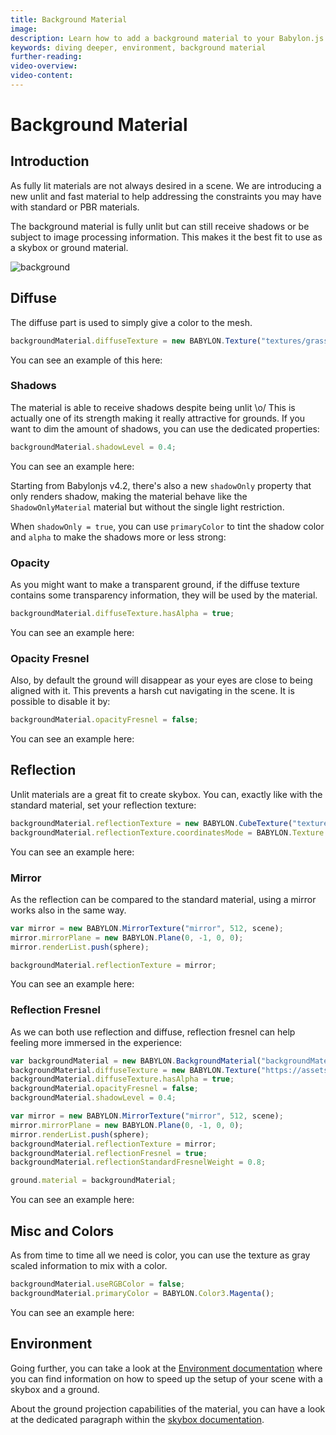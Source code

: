 ```yaml
---
title: Background Material
image:
description: Learn how to add a background material to your Babylon.js scene.
keywords: diving deeper, environment, background material
further-reading:
video-overview:
video-content:
---
```


# Background Material

## Introduction

As fully lit materials are not always desired in a scene. We are introducing a new unlit and fast material to help addressing the constraints you may have with standard or PBR materials.

The background material is fully unlit but can still receive shadows or be subject to image processing information. This makes it the best fit to use as a skybox or ground material.

![background](/img/how_to/backgroundMaterial.png)

## Diffuse

The diffuse part is used to simply give a color to the mesh.

```javascript
backgroundMaterial.diffuseTexture = new BABYLON.Texture("textures/grass.jpg", scene);
```

You can see an example of this here: <Playground id="#157MGZ" title="Simple Diffuse Background Material" description="Simple example of how to add an unlit diffuse material to your scene." image="/img/playgroundsAndNMEs/divingDeeperBackgroundMat1.jpg"/>

### Shadows

The material is able to receive shadows despite being unlit \o/ This is actually one of its strength making it really attractive for grounds. If you want to dim the amount of shadows, you can use the dedicated properties:

```javascript
backgroundMaterial.shadowLevel = 0.4;
```

You can see an example here: <Playground id="#G3HSAW#3" title="Background Material with Shadows" description="Simple example of a background material receiving shadows." image="/img/playgroundsAndNMEs/divingDeeperBackgroundMat2.jpg"/>

Starting from Babylonjs v4.2, there's also a new `shadowOnly` property that only renders shadow, making the material behave like the `ShadowOnlyMaterial` material but without the single light restriction.

When `shadowOnly = true`, you can use `primaryColor` to tint the shadow color and `alpha` to make the shadows more or less strong: <Playground id="#G3HSAW#33" title="Background Material with Tinted Shadows" description="Simple example of a background material receiving tinted shadows." image="/img/playgroundsAndNMEs/divingDeeperBackgroundMat3.jpg"/>

### Opacity

As you might want to make a transparent ground, if the diffuse texture contains some transparency information, they will be used by the material.

```javascript
backgroundMaterial.diffuseTexture.hasAlpha = true;
```

You can see an example here: <Playground id="#G3HSAW#4" title="Background Material with Transparnecy" description="Simple example of a background material with transparency." image="/img/playgroundsAndNMEs/divingDeeperBackgroundMat4.jpg"/>

### Opacity Fresnel

Also, by default the ground will disappear as your eyes are close to being aligned with it. This prevents a harsh cut navigating in the scene. It is possible to disable it by:

```javascript
backgroundMaterial.opacityFresnel = false;
```

You can see an example here: <Playground id="#G3HSAW#5" title="Removing opacityFresnel" description="Simple example of turning off the opacityFresnel of the background material." image="/img/playgroundsAndNMEs/divingDeeperBackgroundMat5.jpg"/>

## Reflection

Unlit materials are a great fit to create skybox. You can, exactly like with the standard material, set your reflection texture:

```javascript
backgroundMaterial.reflectionTexture = new BABYLON.CubeTexture("textures/TropicalSunnyDay", scene);
backgroundMaterial.reflectionTexture.coordinatesMode = BABYLON.Texture.SKYBOX_MODE;
```

You can see an example here:<Playground id="#G3HSAW#6" title="Background Material with Reflection Texture" description="Simple example of a background material with a reflection texture." image="/img/playgroundsAndNMEs/divingDeeperBackgroundMat6.jpg" isMain={true} category="Environment"/>

### Mirror

As the reflection can be compared to the standard material, using a mirror works also in the same way.

```javascript
var mirror = new BABYLON.MirrorTexture("mirror", 512, scene);
mirror.mirrorPlane = new BABYLON.Plane(0, -1, 0, 0);
mirror.renderList.push(sphere);

backgroundMaterial.reflectionTexture = mirror;
```

You can see an example here: <Playground id="#G3HSAW#9" title="Background Material with Mirror Reflection Texture" description="Simple example of a background material with a mirror reflection texture." image="/img/playgroundsAndNMEs/divingDeeperBackgroundMat7.jpg"/>

### Reflection Fresnel

As we can both use reflection and diffuse, reflection fresnel can help feeling more immersed in the experience:

```javascript
var backgroundMaterial = new BABYLON.BackgroundMaterial("backgroundMaterial", scene);
backgroundMaterial.diffuseTexture = new BABYLON.Texture("https://assets.babylonjs.com/environments/backgroundGround.png", scene);
backgroundMaterial.diffuseTexture.hasAlpha = true;
backgroundMaterial.opacityFresnel = false;
backgroundMaterial.shadowLevel = 0.4;

var mirror = new BABYLON.MirrorTexture("mirror", 512, scene);
mirror.mirrorPlane = new BABYLON.Plane(0, -1, 0, 0);
mirror.renderList.push(sphere);
backgroundMaterial.reflectionTexture = mirror;
backgroundMaterial.reflectionFresnel = true;
backgroundMaterial.reflectionStandardFresnelWeight = 0.8;

ground.material = backgroundMaterial;
```

You can see an example here: <Playground id="#G3HSAW#10" title="Reflection Fresnel Example" description="Simple example of a using reflection fresnel." image="/img/playgroundsAndNMEs/divingDeeperBackgroundMat8.jpg"/>

## Misc and Colors

As from time to time all we need is color, you can use the texture as gray scaled information to mix with a color.

```javascript
backgroundMaterial.useRGBColor = false;
backgroundMaterial.primaryColor = BABYLON.Color3.Magenta();
```

You can see an example here: <Playground id="#G3HSAW#11" title="Mix Gray Scale and Color" description="Simple example of a mixing grayscale and color." image="/img/playgroundsAndNMEs/divingDeeperBackgroundMat9.jpg"/>

## Environment

Going further, you can take a look at the [Environment documentation](/features/introductionToFeatures/chap5/sky) where you can find information on how to speed up the setup of your scene with a skybox and a ground.

About the ground projection capabilities of the material, you can have a look at the dedicated paragraph within the [skybox documentation](/features/featuresDeepDive/environment/skybox#ground-projection).
